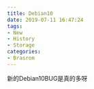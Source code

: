 ```yaml
---
title: Debian10
date: 2019-07-11 16:47:24
tags:
- New
- History
- Storage
categories:
- Brasrom
---
```

新的Debian10BUG是真的多呀